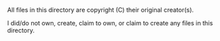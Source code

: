 <!--

GBA ONLINE;  GBA.JS.ORG;  "Online GameBoy Advance Emulator"
Copyright (C) 2021 FROGWEEZER

-->

All files in this directory are copyright (C) their original creator(s).

I did/do not own, create, claim to own, or claim to create any files in this directory.
